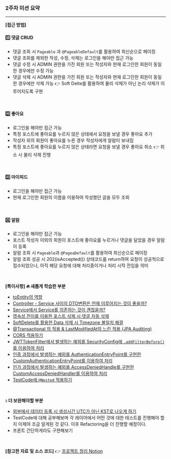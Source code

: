 ### 2주차 미션 요약

------

**[접근 방법]**

#### 1️⃣ 댓글 CRUD
- 댓글 조회 시 `Pageable` 과 `@PageableDefault`를 활용하여 최신순으로 페이징
- 댓글 조회를 제외한 작성, 수정, 삭제는 로그인을 해야만 접근 가능
- 댓글 수정 시 ADMIN 권한을 가진 회원 또는 작성자와 현재 로그인한 회원이 동일한 경우에만 수정 가능
- 댓글 삭제 시 ADMIN 권한을 가진 회원 또는 작성자와 현재 로그인한 회원이 동일한 경우에만 삭제 가능 👉 Soft Delte를 활용하여 물리 삭제가 아닌 논리 삭제가 이루어지도록 구현

<br />

#### 2️⃣ 좋아요
- 로그인을 해야만 접근 가능
- 특정 포스트에 좋아요를 누르지 않은 상태에서 요청을 보낼 경우 좋아요 추가
- 작성자 외의 회원이 좋아요를 누른 경우 작성자에게 알람이 보내짐 
- 특정 포스트에 좋아요를 누르지 않은 상태라면 요청을 보낼 경우 좋아요 취소 
  👉 취소 시 물리 삭제 진행

<br />

#### 3️⃣ 마이피드
- 로그인을 해야만 접근 가능
- 현재 로그인한 회원의 이름을 이용하여 작성했던 글을 모두 조회

<br />

#### 4️⃣ 알람
- 로그인을 해야만 접근 가능
- 포스트 작성자 이외의 회원이 포스트에 좋아요를 누르거나 댓글을 달았을 경우 알람이 등록
- 알람 조회 시 `Pageable`과 `@PageaDefault`를 활용하여 최신순으로 페이징
- 알람 조회 성공 시 202(isAccepted()) 상태코드를 return하여 요청이 성공적으로 접수되었으나, 아직 해당 요청에 대해 처리중이거나 처리 시작 전임을 의미

<br />

**[특이사항]**
**🔥 새롭게 학습한 부분**
- [toEntity의 역할](https://www.notion.so/toEntity-6788b6649e1047f18b5a63382f1d7396)
- [Controller - Service 사이의 DTO변환은 언제 이루어지는 것이 좋을까?](https://www.notion.so/Controller-Service-DTO-cf4743b0f7d445ee84867c6fb3e9a729)
- [Service에서 Service를 의존하는 것이 괜찮을까?](https://www.notion.so/Service-Service-4c2fb54a90f149ecad5e678f7eb9a276)
- [영속성 전이를 이용한 포스트 삭제 시 댓글 자동 삭제](https://www.notion.so/with-CASCADE-ORPHAN-316e3cbef612410da34ce604f977017e)
- [SoftDelete를 활용한 Data 삭제 시 Timezone 불일치 해결](https://www.notion.so/Soft-Delete-Data-Timezone-58c2f63807624f519dab23d825ad48fd)
- [@Transactional 의 적용 & LastModifiedAt의 느린 적용 (JPA Auditing)](https://www.notion.so/Transactional-LastModifiedAt-JPA-Auditing-b76ecb6742364b21bdec8d613bd20fd5)
- [CORS 적용하기](https://www.notion.so/CORS-2e3f72c67d414aaf91b46325441e5d6a)
- [JWTTokenFilter에서 발생하는 예외를 SecurityConfig에 `.addFilterBefore()`를 이용하여 처리](https://www.notion.so/JwtTokenFilter-Token-Token-514423242a404d869dc2969dc1b42d14)
- [인증 과정에서 발생하는 예외를 AuthenticationEntryPoint를 구현한 CustomAuthenticationEntryPoint를 이용하여 처리](https://www.notion.so/d3e9c6e7ab3649039f7a5dfacaba5c7d)
- [인가 과정에서 발생하는 예외를 AccessDeniedHandle를 구현한 CustomAccessDeniedHandler를 이용하여 처리](https://www.notion.so/18638e45a8a94f54a2af5745d2b108c3)
- [TestCode에 `@Nested` 적용하기](https://www.notion.so/Nested-61b5d686fe8f46948b18f506b57b023c)

<br />

**💧 더 보완해야할 부분**
- [외부에서 데이터 등록 시 생성시간 UTC가 아닌 KST로 나오게 하기](https://www.notion.so/Timezone-UTC-c18b47efc6034c54a8b2f52e7d9b90f3)
- TestCode에 대해 공부해보며 각 레이어에서 어떤 것에 대한 테스트를 진행해야 할지 이제야 조금 알게된 것 같다. 이후 Refactoring을 더 진행할 예정이다.
- 프론트 간단하게라도 구현해보기

<br />

**[참고한 자료 및  소스 코드]**
👉 [프로젝트 정리 Notion](https://www.notion.so/MutsaSNS-39729ab4eea043fda069d4938c8c278d)